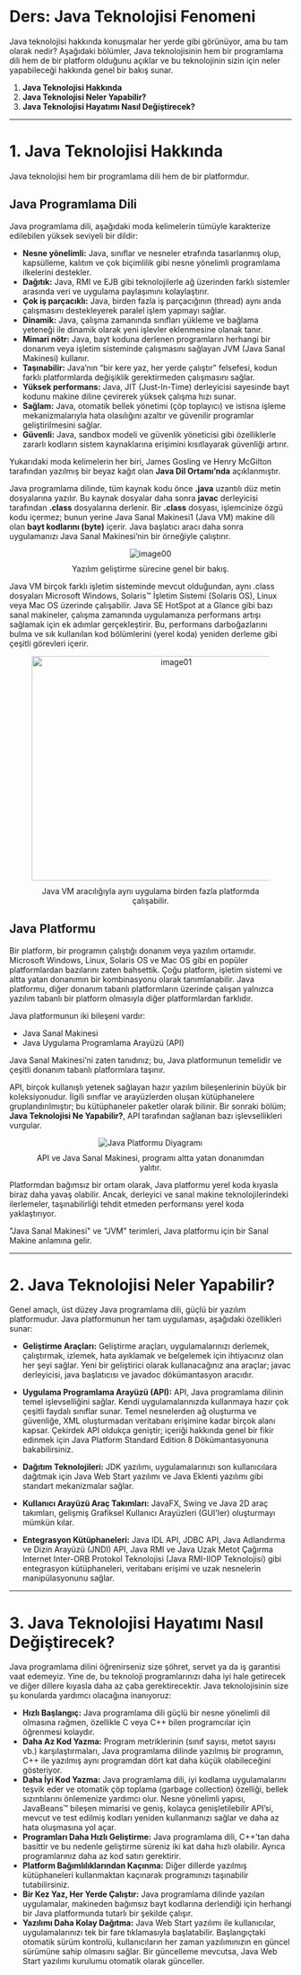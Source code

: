 # Ders: Java Teknolojisi Fenomeni  
Java teknolojisi hakkında konuşmalar her yerde gibi görünüyor, ama bu tam olarak nedir? Aşağıdaki bölümler, Java teknolojisinin hem bir programlama dili hem de bir platform olduğunu açıklar ve bu teknolojinin sizin için neler yapabileceği hakkında genel bir bakış sunar.

1. **Java Teknolojisi Hakkında**  
2. **Java Teknolojisi Neler Yapabilir?**  
3. **Java Teknolojisi Hayatımı Nasıl Değiştirecek?**
---

# 1. Java Teknolojisi Hakkında

Java teknolojisi hem bir programlama dili hem de bir platformdur.

## Java Programlama Dili

Java programlama dili, aşağıdaki moda kelimelerin tümüyle karakterize edilebilen yüksek seviyeli bir dildir:

- **Nesne yönelimli:** Java, sınıflar ve nesneler etrafında tasarlanmış olup, kapsülleme, kalıtım ve çok biçimlilik gibi nesne yönelimli programlama ilkelerini destekler.
- **Dağıtık:** Java, RMI ve EJB gibi teknolojilerle ağ üzerinden farklı sistemler arasında veri ve uygulama paylaşımını kolaylaştırır.
- **Çok iş parçacıklı:** Java, birden fazla iş parçacığının (thread) aynı anda çalışmasını destekleyerek paralel işlem yapmayı sağlar.
- **Dinamik:** Java, çalışma zamanında sınıfları yükleme ve bağlama yeteneği ile dinamik olarak yeni işlevler eklenmesine olanak tanır.
- **Mimari nötr:** Java, bayt koduna derlenen programların herhangi bir donanım veya işletim sisteminde çalışmasını sağlayan JVM (Java Sanal Makinesi) kullanır.
- **Taşınabilir:** Java’nın “bir kere yaz, her yerde çalıştır” felsefesi, kodun farklı platformlarda değişiklik gerektirmeden çalışmasını sağlar.
- **Yüksek performans:** Java, JIT (Just-In-Time) derleyicisi sayesinde bayt kodunu makine diline çevirerek yüksek çalışma hızı sunar.
- **Sağlam:** Java, otomatik bellek yönetimi (çöp toplayıcı) ve istisna işleme mekanizmalarıyla hata olasılığını azaltır ve güvenilir programlar geliştirilmesini sağlar.
- **Güvenli:** Java, sandbox modeli ve güvenlik yöneticisi gibi özelliklerle zararlı kodların sistem kaynaklarına erişimini kısıtlayarak güvenliği artırır.

Yukarıdaki moda kelimelerin her biri, James Gosling ve Henry McGilton tarafından yazılmış bir beyaz kağıt olan **Java Dil Ortamı’nda** açıklanmıştır.

Java programlama dilinde, tüm kaynak kodu önce **.java** uzantılı düz metin dosyalarına yazılır. Bu kaynak dosyalar daha sonra **javac** derleyicisi tarafından **.class** dosyalarına derlenir. Bir **.class** dosyası, işlemcinize özgü kodu içermez; bunun yerine Java Sanal Makinesi1 (Java VM) makine dili olan **bayt kodlarını (byte)** içerir. Java başlatıcı aracı daha sonra uygulamanızı Java Sanal Makinesi’nin bir örneğiyle çalıştırır.

<figure style="text-align: center;">
  <img src="https://docs.oracle.com/javase/tutorial/figures/getStarted/getStarted-compiler.gif" alt="image00" style="max-width: 100%; height: auto;">
  <figcaption style="margin-top: 10px;">Yazılım geliştirme sürecine genel bir bakış.</figcaption>
</figure>

Java VM birçok farklı işletim sisteminde mevcut olduğundan, aynı .class dosyaları Microsoft Windows, Solaris™ İşletim Sistemi (Solaris OS), Linux veya Mac OS üzerinde çalışabilir. Java SE HotSpot at a Glance gibi bazı sanal makineler, çalışma zamanında uygulamanıza performans artışı sağlamak için ek adımlar gerçekleştirir. Bu, performans darboğazlarını bulma ve sık kullanılan kod bölümlerini (yerel koda) yeniden derleme gibi çeşitli görevleri içerir.

<figure style="text-align: center;">
  <img src="https://docs.oracle.com/javase/tutorial/figures/getStarted/helloWorld.gif" alt="image01" style="width: 500px; height: 400px;">
  <figcaption style="margin-top: 10px;">Java VM aracılığıyla aynı uygulama birden fazla platformda çalışabilir.</figcaption>
</figure>

## Java Platformu

Bir platform, bir programın çalıştığı donanım veya yazılım ortamıdır. Microsoft Windows, Linux, Solaris OS ve Mac OS gibi en popüler platformlardan bazılarını zaten bahsettik. Çoğu platform, işletim sistemi ve altta yatan donanımın bir kombinasyonu olarak tanımlanabilir. Java platformu, diğer donanım tabanlı platformların üzerinde çalışan yalnızca yazılım tabanlı bir platform olmasıyla diğer platformlardan farklıdır.

Java platformunun iki bileşeni vardır:

- Java Sanal Makinesi
- Java Uygulama Programlama Arayüzü (API)

Java Sanal Makinesi’ni zaten tanıdınız; bu, Java platformunun temelidir ve çeşitli donanım tabanlı platformlara taşınır.

API, birçok kullanışlı yetenek sağlayan hazır yazılım bileşenlerinin büyük bir koleksiyonudur. İlgili sınıflar ve arayüzlerden oluşan kütüphanelere gruplandırılmıştır; bu kütüphaneler paketler olarak bilinir. Bir sonraki bölüm; **Java Teknolojisi Ne Yapabilir?**, API tarafından sağlanan bazı işlevsellikleri vurgular.

<figure style="text-align: center;">
  <img src="https://docs.oracle.com/javase/tutorial/figures/getStarted/getStarted-jvm.gif" alt="Java Platformu Diyagramı" style="max-width: 100%; height: auto;">
  <figcaption style="margin-top: 10px;">API ve Java Sanal Makinesi, programı altta yatan donanımdan yalıtır.</figcaption>
</figure>

Platformdan bağımsız bir ortam olarak, Java platformu yerel koda kıyasla biraz daha yavaş olabilir. Ancak, derleyici ve sanal makine teknolojilerindeki ilerlemeler, taşınabilirliği tehdit etmeden performansı yerel koda yaklaştırıyor.

"Java Sanal Makinesi" ve "JVM" terimleri, Java platformu için bir Sanal Makine anlamına gelir.

---

# 2. Java Teknolojisi Neler Yapabilir? 
Genel amaçlı, üst düzey Java programlama dili, güçlü bir yazılım platformudur. Java platformunun her tam uygulaması, aşağıdaki özellikleri sunar:

- **Geliştirme Araçları:** Geliştirme araçları, uygulamalarınızı derlemek, çalıştırmak, izlemek, hata ayıklamak ve belgelemek için ihtiyacınız olan her şeyi sağlar. Yeni bir geliştirici olarak kullanacağınız ana araçlar; javac derleyicisi, java başlatıcısı ve javadoc dökümantasyon aracıdır.

- **Uygulama Programlama Arayüzü (API):** API, Java programlama dilinin temel işlevselliğini sağlar. Kendi uygulamalarınızda kullanmaya hazır çok çeşitli faydalı sınıflar sunar. Temel nesnelerden ağ oluşturma ve güvenliğe, XML oluşturmadan veritabanı erişimine kadar birçok alanı kapsar. Çekirdek API oldukça geniştir; içeriği hakkında genel bir fikir edinmek için Java Platform Standard Edition 8 Dökümantasyonuna bakabilirsiniz.

- **Dağıtım Teknolojileri:** JDK yazılımı, uygulamalarınızı son kullanıcılara dağıtmak için Java Web Start yazılımı ve Java Eklenti yazılımı gibi standart mekanizmalar sağlar.

- **Kullanıcı Arayüzü Araç Takımları:** JavaFX, Swing ve Java 2D araç takımları, gelişmiş Grafiksel Kullanıcı Arayüzleri (GUI'ler) oluşturmayı mümkün kılar.

- **Entegrasyon Kütüphaneleri:** Java IDL API, JDBC API, Java Adlandırma ve Dizin Arayüzü (JNDI) API, Java RMI ve Java Uzak Metot Çağırma Internet Inter-ORB Protokol Teknolojisi (Java RMI-IIOP Teknolojisi) gibi entegrasyon kütüphaneleri, veritabanı erişimi ve uzak nesnelerin manipülasyonunu sağlar.
---

# 3. Java Teknolojisi Hayatımı Nasıl Değiştirecek? 
Java programlama dilini öğrenirseniz size şöhret, servet ya da iş garantisi vaat edemeyiz. Yine de, bu teknoloji programlarınızı daha iyi hale getirecek ve diğer dillere kıyasla daha az çaba gerektirecektir. Java teknolojisinin size şu konularda yardımcı olacağına inanıyoruz:

- **Hızlı Başlangıç:** Java programlama dili güçlü bir nesne yönelimli dil olmasına rağmen, özellikle C veya C++ bilen programcılar için öğrenmesi kolaydır.
- **Daha Az Kod Yazma:** Program metriklerinin (sınıf sayısı, metot sayısı vb.) karşılaştırmaları, Java programlama dilinde yazılmış bir programın, C++ ile yazılmış aynı programdan dört kat daha küçük olabileceğini gösteriyor.
- **Daha İyi Kod Yazma:** Java programlama dili, iyi kodlama uygulamalarını teşvik eder ve otomatik çöp toplama (garbage collection) özelliği, bellek sızıntılarını önlemenize yardımcı olur. Nesne yönelimli yapısı, JavaBeans™ bileşen mimarisi ve geniş, kolayca genişletilebilir API’si, mevcut ve test edilmiş kodları yeniden kullanmanızı sağlar ve daha az hata oluşmasına yol açar.
- **Programları Daha Hızlı Geliştirme:** Java programlama dili, C++’tan daha basittir ve bu nedenle geliştirme süreniz iki kat daha hızlı olabilir. Ayrıca programlarınız daha az kod satırı gerektirir.
- **Platform Bağımlılıklarından Kaçınma:** Diğer dillerde yazılmış kütüphaneleri kullanmaktan kaçınarak programınızı taşınabilir tutabilirsiniz.
- **Bir Kez Yaz, Her Yerde Çalıştır:** Java programlama dilinde yazılan uygulamalar, makineden bağımsız bayt kodlarına derlendiği için herhangi bir Java platformunda tutarlı bir şekilde çalışır.
- **Yazılımı Daha Kolay Dağıtma:** Java Web Start yazılımı ile kullanıcılar, uygulamalarınızı tek bir fare tıklamasıyla başlatabilir. Başlangıçtaki otomatik sürüm kontrolü, kullanıcıların her zaman yazılımınızın en güncel sürümüne sahip olmasını sağlar. Bir güncelleme mevcutsa, Java Web Start yazılımı kurulumu otomatik olarak günceller.